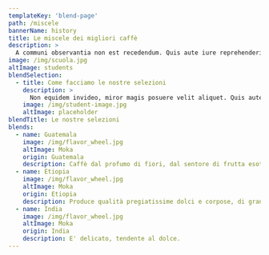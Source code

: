 ```yaml
---
templateKey: 'blend-page'
path: /miscele
bannerName: history
title: Le miscele dei migliori caffè
description: >
  A communi observantia non est recedendum. Quis aute iure reprehenderit in voluptate velit esse. Ambitioni dedisse scripsisse iudicaretur.
image: /img/scuola.jpg
altImage: students
blendSelection:
  - title: Come facciamo le nostre selezioni
    description: >
      Non equidem invideo, miror magis posuere velit aliquet. Quis aute iure reprehenderit in voluptate velit esse. Unam incolunt Belgae, aliam Aquitani, tertiam. Fictum,  deserunt mollit anim laborum astutumque! Gallia est omnis divisa in partes tres, quarum. A communi observantia non est recedendum.
    image: /img/student-image.jpg
    altImage: placeholder
blendTitle: Le nostre selezioni
blends:
  - name: Guatemala
    image: /img/flavor_wheel.jpg
    altImage: Moka
    origin: Guatemala
    description: Caffè dal profumo di fiori, dal sentore di frutta esotica matura
  - name: Etiopia
    image: /img/flavor_wheel.jpg
    altImage: Moka
    origin: Etiopia
    description: Produce qualità pregiatissime dolci e corpose, di grande sostegno per la esausta economia del paese.
  - name: India
    image: /img/flavor_wheel.jpg
    altImage: Moka
    origin: India
    description: E' delicato, tendente al dolce.
---
```


